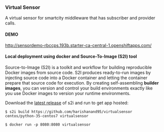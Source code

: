 ### Virtual Sensor
A virtual sensor for smartcity middleware that has subscriber and provider calls.

#### DEMO
http://sensordemo-rbccps.193b.starter-ca-central-1.openshiftapps.com/

#### Local deployment using docker and Source-To-Image (S2I) tool

Source-to-Image (S2I) is a toolkit and workflow for building reproducible Docker images from source code. S2I produces
ready-to-run images by injecting source code into a Docker container and letting the container prepare that source code for execution. By creating self-assembling **builder images**, you can version and control your build environments exactly like you use Docker images to version your runtime environments.

Download the [latest release](https://github.com/openshift/source-to-image/releases/latest) of s2i and run to get app hosted:

    $ s2i build https://github.com/harishanand95/virtualsensor centos/python-35-centos7 virtualsensor

    $ docker run -p 8080:8080 virtualsensor
